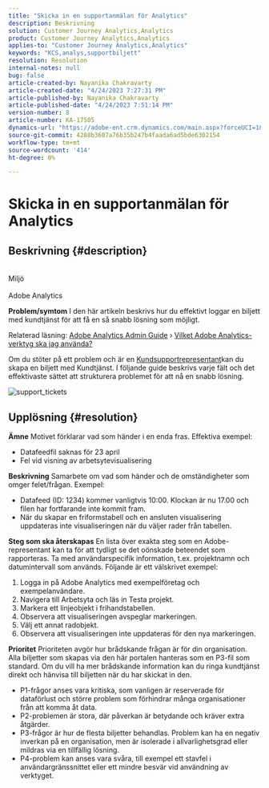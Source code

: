 ```yaml
---
title: "Skicka in en supportanmälan för Analytics"
description: Beskrivning
solution: Customer Journey Analytics,Analytics
product: Customer Journey Analytics,Analytics
applies-to: "Customer Journey Analytics,Analytics"
keywords: "KCS,analys,supportbiljett"
resolution: Resolution
internal-notes: null
bug: false
article-created-by: Nayanika Chakravarty
article-created-date: "4/24/2023 7:27:31 PM"
article-published-by: Nayanika Chakravarty
article-published-date: "4/24/2023 7:51:14 PM"
version-number: 8
article-number: KA-17505
dynamics-url: "https://adobe-ent.crm.dynamics.com/main.aspx?forceUCI=1&pagetype=entityrecord&etn=knowledgearticle&id=1771fb09-d6e2-ed11-a7c7-6045bd006239"
source-git-commit: 4288b3607a76b35b247b4faada6ad5bde6302154
workflow-type: tm+mt
source-wordcount: '414'
ht-degree: 0%

---
```


# Skicka in en supportanmälan för Analytics

## Beskrivning {#description}

<br>Miljö<br><br>
Adobe Analytics


<b>Problem/symtom</b>
I den här artikeln beskrivs hur du effektivt loggar en biljett med kundtjänst för att få en så snabb lösning som möjligt.

Relaterad läsning: [Adobe Analytics Admin Guide](https://experienceleague.adobe.com/docs/analytics/admin/home.html) › [Vilket Adobe Analytics-verktyg ska jag använda?](https://experienceleague.adobe.com/docs/analytics/analyze/admin-overview/which-analytics-tool.html)

Om du stöter på ett problem och är en [Kundsupportrepresentant](https://helpx.adobe.com/experience-cloud/supported-users.html)kan du skapa en biljett med Kundtjänst. I följande guide beskrivs varje fält och det effektivaste sättet att strukturera problemet för att nå en snabb lösning.

![support_tickets](https://helpx.adobe.com/content/dam/help/en/analytics/kb/submitting-an-analytics-support-ticket/jcr:content/main-pars/image/support_ticket.png "support_tickets")


## Upplösning {#resolution}

<b>Ämne</b>
Motivet förklarar vad som händer i en enda fras. Effektiva exempel:

- Datafeedfil saknas för 23 april
- Fel vid visning av arbetsytevisualisering

<b>Beskrivning</b>
Samarbete om vad som händer och de omständigheter som omger felet/frågan. Exempel:

- Datafeed (ID: 1234) kommer vanligtvis 10:00. Klockan är nu 17.00 och filen har fortfarande inte kommit fram.
- När du skapar en friformstabell och en ansluten visualisering uppdateras inte visualiseringen när du väljer rader från tabellen.

<b>Steg som ska återskapas</b>
En lista över exakta steg som en Adobe-representant kan ta för att tydligt se det oönskade beteendet som rapporteras. Ta med användarspecifik information, t.ex. projektnamn och datumintervall som används. Följande är ett välskrivet exempel:

1. Logga in på Adobe Analytics med exempelföretag och exempelanvändare.
2. Navigera till Arbetsyta och läs in Testa projekt.
3. Markera ett linjeobjekt i frihandstabellen.
4. Observera att visualiseringen avspeglar markeringen.
5. Välj ett annat radobjekt.
6. Observera att visualiseringen inte uppdateras för den nya markeringen.

<b>Prioritet</b>
Prioriteten avgör hur brådskande frågan är för din organisation. Alla biljetter som skapas via den här portalen hanteras som en P3-fil som standard. Om du vill ha mer brådskande information kan du ringa kundtjänst direkt och hänvisa till biljetten när du har skickat in den.

- P1-frågor anses vara kritiska, som vanligen är reserverade för dataförlust och större problem som förhindrar många organisationer från att komma åt data.
- P2-problemen är stora, där påverkan är betydande och kräver extra åtgärder.
- P3-frågor är hur de flesta biljetter behandlas. Problem kan ha en negativ inverkan på en organisation, men är isolerade i allvarlighetsgrad eller mildras via en tillfällig lösning.
- P4-problem kan anses vara svåra, till exempel ett stavfel i användargränssnittet eller ett mindre besvär vid användning av verktyget.

